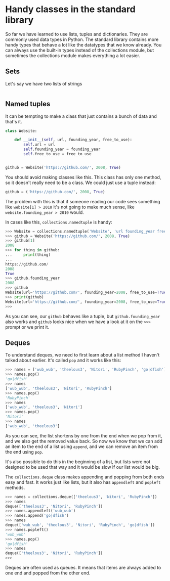 # Handy classes in the standard library

So far we have learned to use lists, tuples and dictionaries. They are 
commonly used data types in Python. The standard library contains more 
handy types that behave a lot like the datatypes that we know already. 
You can always use the built-in types instead of the collections module, 
but sometimes the collections module makes everything a lot easier.

## Sets

Let's say we have two lists of strings

```python

```

## Named tuples

It can be tempting to make a class that just contains a bunch of data 
and that's it.

```python
class Website:

    def __init__(self, url, founding_year, free_to_use):
        self.url = url
        self.founding_year = founding_year
        self.free_to_use = free_to_use


github = Website('https://github.com/', 2008, True)
```

You should avoid making classes like this. This class has only one 
method, so it doesn't really need to be a class. We could just use a 
tuple instead:

```python
github = ('https://github.com/', 2008, True)
```

The problem with this is that if someone reading our code sees something 
like `website[1] > 2010` it's not going to make much sense, like 
`website.founding_year > 2010` would.

In cases like this, `collections.namedtuple` is handy:

```python
>>> Website = collections.namedtuple('Website', 'url founding_year free_to_use')
>>> github = Website('https://github.com/', 2008, True)
>>> github[1]
2008
>>> for thing in github:
...     print(thing)
... 
https://github.com/
2008
True
>>> github.founding_year
2008
>>> github
Website(url='https://github.com/', founding_year=2008, free_to_use=True)
>>> print(github)
Website(url='https://github.com/', founding_year=2008, free_to_use=True)
>>>
```

As you can see, our `github` behaves like a tuple, but 
`github.founding_year` also works and `github` looks nice when we have a 
look at it on the `>>>` prompt or we print it.

## Deques

To understand deques, we need to first learn about a list method I 
haven't talked about earlier. It's called `pop` and it works like this:

```python
>>> names = ['wub_wub', 'theelous3', 'Nitori', 'RubyPinch', 'go|dfish']
>>> names.pop()
'go|dfish'
>>> names
['wub_wub', 'theelous3', 'Nitori', 'RubyPinch']
>>> names.pop()
'RubyPinch'
>>> names
['wub_wub', 'theelous3', 'Nitori']
>>> names.pop()
'Nitori'
>>> names
['wub_wub', 'theelous3']
```

As you can see, the list shortens by one from the end when we pop from 
it, and we also get the removed value back. So now we know that we can 
add an item to the end of a list using `append`, and we can remove an 
item from the end using `pop`.

It's also possible to do this in the beginning of a list, but lists were 
not designed to be used that way and it would be slow if our list would 
be big.

The `collections.deque` class makes appending and popping from both ends 
easy and fast. It works just like lists, but it also has `appendleft` 
and `popleft` methods.

```python
>>> names = collections.deque(['theelous3', 'Nitori', 'RubyPinch'])
>>> names
deque(['theelous3', 'Nitori', 'RubyPinch'])
>>> names.appendleft('wub_wub')
>>> names.append('go|dfish')
>>> names
deque(['wub_wub', 'theelous3', 'Nitori', 'RubyPinch', 'go|dfish'])
>>> names.popleft()
'wub_wub'
>>> names.pop()
'go|dfish'
>>> names
deque(['theelous3', 'Nitori', 'RubyPinch'])
>>> 
```

Deques are often used as queues. It means that items are always added to 
one end and popped from the other end.
